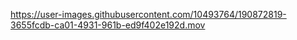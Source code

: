 

https://user-images.githubusercontent.com/10493764/190872819-3655fcdb-ca01-4931-961b-ed9f402e192d.mov

